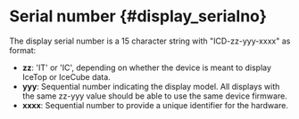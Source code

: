 # Serial number {#display_serialno}

The display serial number is a 15 character string with "ICD-zz-yyy-xxxx" as format:
* __zz__: 'IT' or 'IC', depending on whether the device is meant to display IceTop or IceCube data.
* __yyy__: Sequential number indicating the display model. All displays with the same zz-yyy value
    should be able to use the same device firmware.
* __xxxx__: Sequential number to provide a unique identifier for the hardware.

